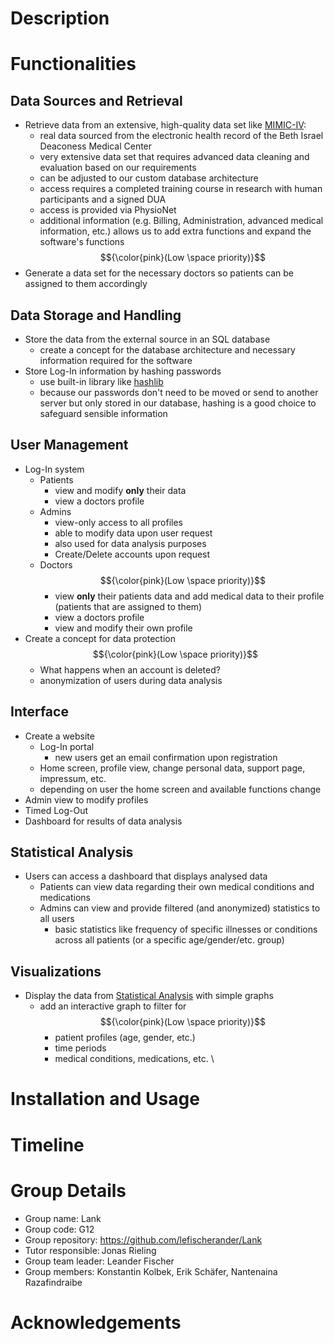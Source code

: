 # Description

# Functionalities

## Data Sources and Retrieval
- Retrieve data from an extensive, high-quality data set like [MIMIC-IV](https://www.nature.com/articles/s41597-022-01899-x):
  - real data sourced from the electronic health record of the Beth Israel Deaconess Medical Center
  - very extensive data set that requires advanced data cleaning and evaluation based on our requirements
  - can be adjusted to our custom database architecture
  - access requires a completed training course in research with human participants and a signed DUA
  - access is provided via PhysioNet
  - additional information (e.g. Billing, Administration, advanced medical information, etc.) allows us to add extra functions and expand the software's functions $${\color{pink}(Low \space priority)}$$
- Generate a data set for the necessary doctors so patients can be assigned to them accordingly

## Data Storage and Handling
- Store the data from the external source in an SQL database
  - create a concept for the database architecture and necessary information required for the software
- Store Log-In information by hashing passwords
  - use built-in library like [hashlib](https://docs.python.org/3/library/hashlib.html)
  - because our passwords don't need to be moved or send to another server but only stored in our database, hashing is a good choice to safeguard sensible information

## User Management
- Log-In system
  - Patients
    - view and modify **only** their data
    - view a doctors profile
  - Admins
    - view-only access to all profiles
    - able to modify data upon user request
    - also used for data analysis purposes
    - Create/Delete accounts upon request
  - Doctors $${\color{pink}(Low \space priority)}$$
    - view **only** their patients data and add medical data to their profile (patients that are assigned to them)
    - view a doctors profile
    - view and modify their own profile
- Create a concept for data protection $${\color{pink}(Low \space priority)}$$
  - What happens when an account is deleted? 
  - anonymization of users during data analysis
  
## Interface
- Create a website
  - Log-In portal
    - new users get an email confirmation upon registration
  - Home screen, profile view, change personal data, support page, impressum, etc.
  - depending on user the home screen and available functions change
- Admin view to modify profiles
- Timed Log-Out
- Dashboard for results of data analysis
 
## Statistical Analysis
- Users can access a dashboard that displays analysed data
  - Patients can view data regarding their own medical conditions and medications
  - Admins can view and provide filtered (and anonymized) statistics to all users
    - basic statistics like frequency of specific illnesses or conditions across all patients (or a specific age/gender/etc. group)

## Visualizations
- Display the data from [Statistical Analysis](#statistical_analysis) with simple graphs
  - add an interactive graph to filter for $${\color{pink}(Low \space priority)}$$
    - patient profiles (age, gender, etc.)
    - time periods
    - medical conditions, medications, etc. \

# Installation and Usage

# Timeline

# Group Details

- Group name: Lank
- Group code: G12
- Group repository: https://github.com/lefischerander/Lank
- Tutor responsible: Jonas Rieling
- Group team leader: Leander Fischer
- Group members: Konstantin Kolbek, Erik Schäfer, Nantenaina Razafindraibe

# Acknowledgements
